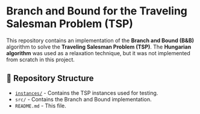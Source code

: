 # Branch and Bound for the Traveling Salesman Problem (TSP)

This repository contains an implementation of the **Branch and Bound (B&B)** algorithm to solve the **Traveling Salesman Problem (TSP)**. The **Hungarian algorithm** was used as a relaxation technique, but it was not implemented from scratch in this project.

## 📂 Repository Structure

- [`instances/`](instances/) - Contains the TSP instances used for testing.
- `src/` - Contains the Branch and Bound implementation.
- `README.md` - This file.

